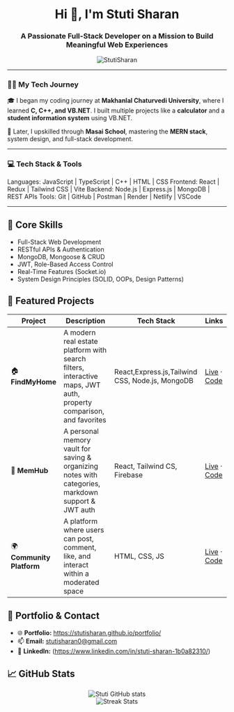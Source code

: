 <h1 align="center">Hi 👋, I'm Stuti Sharan</h1>
<h3 align="center">A Passionate Full-Stack Developer on a Mission to Build Meaningful Web Experiences</h3>

<p align="center">
  <img src="https://komarev.com/ghpvc/?username=StutiSharan&label=Profile%20views&color=0e75b6&style=flat" alt="StutiSharan" />
</p>

---

### 👩‍🎓 My Tech Journey

🎓 I began my coding journey at **Makhanlal Chaturvedi University**, where I learned **C, C++, and VB.NET**. I built multiple projects like a **calculator** and a **student information system** using VB.NET.

🚀 Later, I upskilled through **Masai School**, mastering the **MERN stack**, system design, and full-stack development.

---

### 💻 Tech Stack & Tools

Languages: JavaScript | TypeScript | C++ | HTML | CSS
Frontend: React | Redux | Tailwind CSS | Vite
Backend: Node.js | Express.js | MongoDB | REST APIs
Tools: Git | GitHub | Postman | Render | Netlify | VSCode

---

## 🧠 Core Skills
- Full-Stack Web Development  
- RESTful APIs & Authentication  
- MongoDB, Mongoose & CRUD  
- JWT, Role-Based Access Control  
- Real-Time Features (Socket.io)  
- System Design Principles (SOLID, OOPs, Design Patterns)  

## 🌟 Featured Projects

| Project | Description | Tech Stack | Links |
|--------|-------------|------------|-------|
| 🏠 **FindMyHome** | A modern real estate platform with search filters, interactive maps, JWT auth, property comparison, and favorites | React,Express.js,Tailwind CSS, Node.js, MongoDB | [Live](https://findmyhome41.netlify.app/) · [Code](https://github.com/StutiSharan/Stuti-Repo/tree/main/Property%20Listing) |
| 🧠 **MemHub** | A personal memory vault for saving & organizing notes with categories, markdown support & JWT auth | React, Tailwind CS, Firebase | [Live](https://jokejunction-41.netlify.app/) · [Code](https://github.com/StutiSharan/MemeHub-Project-) |
| 🌍 **Community Platform** | A platform where users can post, comment, like, and interact within a moderated space | HTML, CSS, JS | [Live](https://community-41.netlify.app/) · [Code](https://github.com/StutiSharan/community-Platform) |

## 🔗 Portfolio & Contact
- 🌐 **Portfolio:** https://stutisharan.github.io/portfolio/  
- 📫 **Email:** stutisharan0@gmail.com  
- 💼 **LinkedIn:** (https://www.linkedin.com/in/stuti-sharan-1b0a82310/)  

## 📈 GitHub Stats

<p align="center">
  <img src="https://github-readme-stats.vercel.app/api?username=StutiSharan&show_icons=true&theme=default" alt="Stuti GitHub stats"/>
  <br />
  <img src="https://github-profile-summary-cards.vercel.app/api/cards/profile-details?username=StutiSharan&theme=default" alt="Streak Stats"/>
</p>
